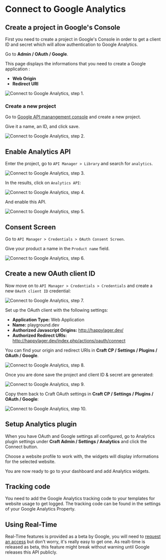 # Connect to Google Analytics

## Create a project in Google's Console

First you need to create a project in Google's Console in order to get a client ID and secret which will allow authentication to Google Analytics.

Go to **Admin / OAuth / Google**.

This page displays the informations that you need to create a Google application :

- **Web Origin**
- **Redirect URI**

<img src="assets/connect-google-analytics-1.png" alt="Connect to Google Analytics, step 1.">

### Create a new project

Go to [Google API manangement console](https://code.google.com/apis/console/) and create a new project.

Give it a name, an ID, and click save.

<img src="assets/connect-google-analytics-2.png" alt="Connect to Google Analytics, step 2.">

## Enable Analytics API

Enter the project, go to `API Manager > Library` and search for `analytics`.

<img src="assets/connect-google-analytics-3.png" alt="Connect to Google Analytics, step 3.">

In the results, click on `Analytics API`:

<img src="assets/connect-google-analytics-4.png" alt="Connect to Google Analytics, step 4.">

And enable this API.

<img src="assets/connect-google-analytics-5.png" alt="Connect to Google Analytics, step 5.">

## Consent Screen

Go to `API Manager > Credentials > OAuth Consent Screen`.

Give your product a name in the `Product name` field.

<img src="assets/connect-google-analytics-6.png" alt="Connect to Google Analytics, step 6.">

## Create a new OAuth client ID

Now move on to `API Manager > Credentials > Credentials` and create a new `OAuth client ID` credential:

<img src="assets/connect-google-analytics-7.png" alt="Connect to Google Analytics, step 7.">

Set up the OAuth client with the following settings:

- **Application Type:** Web Application
- **Name:** playground.dev
- **Authorized Javascript Origins:** http://happylager.dev/
- **Authorized Redirect URIs:** http://happylager.dev/index.php/actions/oauth/connect

You can find your origin and redirect URIs in **Craft CP / Settings / Plugins / OAuth / Google**.

<img src="assets/connect-google-analytics-8.png" alt="Connect to Google Analytics, step 8.">

Once you are done save the project and client ID & secret are generated:

<img src="assets/connect-google-analytics-9.png" alt="Connect to Google Analytics, step 9.">

Copy them back to Craft OAuth settings in **Craft CP / Settings / Plugins / OAuth / Google**:

<img src="assets/connect-google-analytics-10.png" alt="Connect to Google Analytics, step 10.">


## Setup Analytics plugin

When you have OAuth and Google settings all configured, go to Analytics plugin settings under **Craft Admin / Settings / Analytics** and click the Connect button.

Choose a website profile to work with, the widgets will display informations for the selected website.

You are now ready to go to your dashboard and add Analytics widgets.

## Tracking code

You need to add the Google Analytics tracking code to your templates for website usage to get logged. The tracking code can be found in the settings of your Google Analytics Property.


## Using Real-Time

Real-Time features is provided as a beta by Google, you will need to [request an access](https://developers.google.com/analytics/devguides/reporting/realtime/v3/) but don't worry, it's really easy to get one. As realt-time is released as beta, this feature might break without warning until Google releases this API publicly.